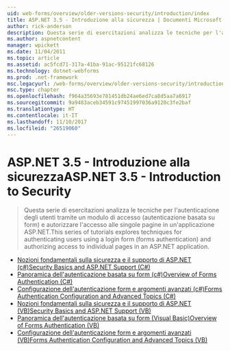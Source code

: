```yaml
---
uid: web-forms/overview/older-versions-security/introduction/index
title: ASP.NET 3.5 - Introduzione alla sicurezza | Documenti Microsoft
author: rick-anderson
description: Questa serie di esercitazioni analizza le tecniche per l'autenticazione degli utenti tramite un modulo di accesso (autenticazione basata su form) e autorizzare l'accesso alle singole pagine...
ms.author: aspnetcontent
manager: wpickett
ms.date: 11/04/2011
ms.topic: article
ms.assetid: ac5fcd71-317a-41ba-91ac-95121fc68126
ms.technology: dotnet-webforms
ms.prod: .net-framework
msc.legacyurl: /web-forms/overview/older-versions-security/introduction
msc.type: chapter
ms.openlocfilehash: f964a35693e781451db24ae6ed7ca8d5aa7a6917
ms.sourcegitcommit: 9a9483aceb34591c97451997036a9120c3fe2baf
ms.translationtype: HT
ms.contentlocale: it-IT
ms.lasthandoff: 11/10/2017
ms.locfileid: "26519060"
---
```

<a name="aspnet-35---introduction-to-security"></a><span data-ttu-id="70f1e-103">ASP.NET 3.5 - Introduzione alla sicurezza</span><span class="sxs-lookup"><span data-stu-id="70f1e-103">ASP.NET 3.5 - Introduction to Security</span></span>
====================
> <span data-ttu-id="70f1e-104">Questa serie di esercitazioni analizza le tecniche per l'autenticazione degli utenti tramite un modulo di accesso (autenticazione basata su form) e autorizzare l'accesso alle singole pagine in un'applicazione ASP.NET.</span><span class="sxs-lookup"><span data-stu-id="70f1e-104">This series of tutorials explores techniques for authenticating users using a login form (forms authentication) and authorizing access to individual pages in an ASP.NET application.</span></span>


- [<span data-ttu-id="70f1e-105">Nozioni fondamentali sulla sicurezza e il supporto di ASP.NET (c#)</span><span class="sxs-lookup"><span data-stu-id="70f1e-105">Security Basics and ASP.NET Support (C#)</span></span>](security-basics-and-asp-net-support-cs.md)
- [<span data-ttu-id="70f1e-106">Panoramica dell'autenticazione basata su form (c#)</span><span class="sxs-lookup"><span data-stu-id="70f1e-106">Overview of Forms Authentication (C#)</span></span>](an-overview-of-forms-authentication-cs.md)
- [<span data-ttu-id="70f1e-107">Configurazione dell'autenticazione form e argomenti avanzati (c#)</span><span class="sxs-lookup"><span data-stu-id="70f1e-107">Forms Authentication Configuration and Advanced Topics (C#)</span></span>](forms-authentication-configuration-and-advanced-topics-cs.md)
- [<span data-ttu-id="70f1e-108">Nozioni fondamentali sulla sicurezza e il supporto di ASP.NET (VB)</span><span class="sxs-lookup"><span data-stu-id="70f1e-108">Security Basics and ASP.NET Support (VB)</span></span>](security-basics-and-asp-net-support-vb.md)
- [<span data-ttu-id="70f1e-109">Panoramica dell'autenticazione basata su form (Visual Basic)</span><span class="sxs-lookup"><span data-stu-id="70f1e-109">Overview of Forms Authentication (VB)</span></span>](an-overview-of-forms-authentication-vb.md)
- [<span data-ttu-id="70f1e-110">Configurazione dell'autenticazione form e argomenti avanzati (VB)</span><span class="sxs-lookup"><span data-stu-id="70f1e-110">Forms Authentication Configuration and Advanced Topics (VB)</span></span>](forms-authentication-configuration-and-advanced-topics-vb.md)
